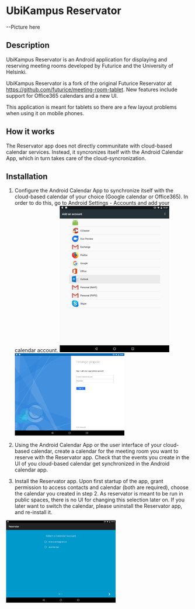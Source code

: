 UbiKampus Reservator
==========

--Picture here

Description
-----------
UbiKampus Reservator is an Android application for displaying and reserving meeting rooms developed by Futurice and the University of Helsinki. 

UbiKampus Reservator is a fork of the original Futurice Reservator at https://github.com/futurice/meeting-room-tablet. New features include support for Office365 calendars and a new UI. 

This application is meant for tablets so there are a few layout problems when using it on mobile phones.

How it works
-----------
The Reservator app does not directly communitate with cloud-based calendar services. Instead, it syncronizes itself with the Android Calendar App, which in turn takes care of the cloud-syncronization.

Installation
-----------

1. Configure the Android Calendar App to synchronize itself with the cloud-based calendar of your choice (Google calendar or Office365). In order to do this, go to Android Settings - Accounts and add your calendar account.
<img src="images/CreateAccount.png" width="300"> <img src="images/SignInYliopisto.png" width="300">

2. Using the Android Calendar App or the user interface of your cloud-based calendar, create a calendar for the meeting room you want to reserve with the Reservator app. Check that the events you create in the UI of you cloud-based calendar get synchronized in the Android calendar app.

3. Install the Reservator app. Upon first startup of the app, grant permission to access contacts and calendar (both are required), choose the calendar you created in step 2. As reservator is meant to be run in public spaces, there is no UI for changing this selection later on. If you later want to switch the calendar, please uninstall the Reservator app, and re-install it.
<img src="images/SelectCalendarAccount.png" width="300">
